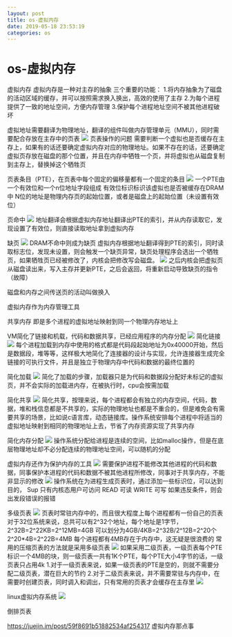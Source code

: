 ```yaml
--- 
layout: post 
title: os-虚拟内存 
date: 2019-05-18 23:53:19 
categories: os 
---
```

# os-虚拟内存
虚拟内存
虚拟内存是一种对主存的抽象
三个重要的功能：
1.将内存抽象为了磁盘的活动区域的缓存，并可以按照需求换入换出，高效的使用了主存
2.为每个进程提供了一致的地址空间，方便内存管理
3.保护每个进程地址空间不被其他进程破坏

虚拟地址需要翻译为物理地址，翻译的组件叫做内存管理单元（MMU），同时需要配合存放在主存中的页表
![](/images/20190516182240374_302515801.png)
页表操作的问题
需要判断一个虚拟也是否缓存在主存上，如果有的话还要确定虚拟内存对应的物理地址。如果不存在的话，还要确定虚拟页存放在磁盘的那个位置，并且在内存中牺牲一个页，并将虚拟也从磁盘复制到主存上，替换掉这个牺牲页


页表条目（PTE），在页表中每个固定的偏移量都有一个固定的条目
![](/images/20190516182306658_1289274958.png)
一个PTE由一个有效位和一个n位地址字段组成
有效位标识标识该虚拟也是否被缓存在DRAM中
N位的地址是物理内存页的起始位置，或者是磁盘上的起始位置（未设置有效位）

页命中
![](/images/20190516182335561_734220876.png)
地址翻译会根据虚拟内存地址翻译出PTE的索引，并从内存读取它，发现设置了有效位，则直接读取地址拿到虚拟内存

缺页
![](/images/20190516182816303_1625350611.png)
DRAM不命中则成为缺页
虚拟内存根据地址翻译得到PTE的索引，同时读取标志位，发现未设置，则会触发一个缺页异常，缺页处理程序会选出一个牺牲页，如果牺牲页已经被修改了，内核会把修改写会磁盘。
![](/images/20190516183019865_1275729237.png)
之后内核会把虚拟页从磁盘读出来，写入主存并更新PTE，之后会返回，将重新启动导致缺页的指令（故障）

磁盘和内存之间传送页的活动叫做换入

虚拟内存作为内存管理工具

共享内存
即是多个进程的虚拟地址映射到同一个物理内存地址上

VM简化了链接和机载，代码和数据共享，已经应用程序的内存分配
![](/images/20190516183059453_704554611.png)
简化链接 
![](/images/20190516183339222_747891704.png)
每个进程加载到内存中使用的格式都是代码段起始地址为0x40000开始，然后是数据段，堆等等，这样极大地简化了连接器的设计与实现，允许连接器生成完全链接的可执行文件，并且是独立于物理内存中代码和数据的最终位置的

简化加载
![](/images/20190516183303719_1521439619.png)
简化了加载的步骤，加载器只是为代码和数据段分配好未标记的虚拟页，并不会实际的加载进内存，在被执行时，cpu会按需加载

简化共享
![](/images/20190516183156260_1822464792.png)
简化共享，按理来说，每个进程都会有独立的内存空间，代码，数据，堆和栈信息都是不共享的，实际的物理地址也都是不重合的，但是难免会有需要共享的场景，比如说c语言库，动态链接库。操作系统安排每个进程中将适当的虚拟地址映射到相同的物理地址上去，节省了内存资源实现了共享内存

简化内存分配
![](/images/20190516183436993_594083237.png)
操作系统分配给进程是连续的空间，比如malloc操作，但是在底层物理地址却不必分配连续的物理地址空间，可以随机的分配

虚拟内存还作为保护内存的工具
![](/images/20190516183510325_1105489356.png)
需要保护进程不能修改其他进程的代码和数据，同事保护本进程的代码和数据不被其他进程所修改，同事对于共享内存，不能非显示的修改
![](/images/20190516183528739_2078576095.png)
操作系统在为进程生成页表时，通过添加一些标识位，可以达到目的，
Sup 只有内核态用户可访问
READ 可读
WRITE 可写
如果违反条件，则会出发段错误的报错


多级页表
![](/images/20190516183550780_1511942916.png)
页表时常驻内存中的，而且很大程度上每个进程都有一份自己的页表
对于32位系统来说，总共可以有2^32个地址，每个地址是1字节，2^32B=2^22KB=2^12MB=4GB
可以划分为4GB/4KB=2^32B/2^12B=2^20个
2^20*4B=2^22B=4MB
每个进程都有4MB存在于内存中，这无疑是很浪费的
常用的压缩页表的方法就是采用多级页表
![](/images/20190516183609714_50594261.png)
如果采用二级页表，一级页表每个PTE标识一个4MB的块，则一级页表一共有1K个PTE，每个PTE大小4字节的话，一级页表只占用4k
1.对于一级页表来说，如果一级页表的PTE是空的，则就不需要分配二级页表，潜在巨大的节约
2.对于二级页表来说，并不需要常驻与内存中，在需要时创建页表，同时调入和调出，只有常用的页表才会缓存在主存里
![](/images/20190516183625672_2081704062.png)

linux虚拟内存系统
![](/images/20190516183645822_396593110.png)

倒排页表

https://juejin.im/post/59f8691b51882534af254317 虚拟内存那点事
